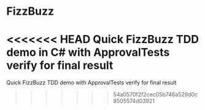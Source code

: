 # FizzBuzz
<<<<<<< HEAD
Quick FizzBuzz TDD demo in C# with ApprovalTests verify for final result
=======
Quick FizzBuzz TDD demo with ApprovalTests verify for final result
>>>>>>> 54a0570f2f2cec05b746a529d0c8505574d03921
